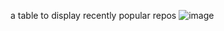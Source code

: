 a table to display recently popular repos
![image](https://github.com/yanggggjie/rising-repo/blob/main/example/example.png)
